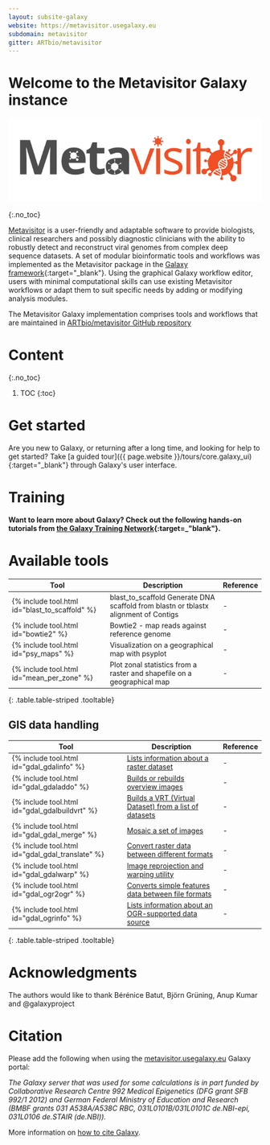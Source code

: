 ```yaml
---
layout: subsite-galaxy
website: https://metavisitor.usegalaxy.eu
subdomain: metavisitor
gitter: ARTbio/metavisitor
---
```


# Welcome to the Metavisitor Galaxy instance

<img src="/assets/media/Galaxy-metavisitor-logo.png" alt="Galaxy Metavisitor"/>

{:.no_toc}

[Metavisitor](http://journals.plos.org/plosone/article?id=10.1371/journal.pone.0168397) is
a user-friendly and adaptable software to provide biologists, clinical researchers
and possibly diagnostic clinicians with the ability to robustly detect and reconstruct viral
genomes from complex deep sequence datasets. A set of modular bioinformatic tools and workflows
was implemented as the Metavisitor package in the [Galaxy framework](https://galaxyproject.org){:target="_blank"}.
Using the graphical Galaxy workflow editor, users with minimal computational skills can use existing
Metavisitor workflows or adapt them to suit specific needs by adding or modifying analysis modules.

The Metavisitor Galaxy implementation comprises tools and workflows that are maintained in
[ARTbio/metavisitor GitHub repository](https://github.com/ARTbio/metavisitor/tree/metavisitor2/extra-files/metavisitor)

# Content
{:.no_toc}

1. TOC
{:toc}


# Get started

Are you new to Galaxy, or returning after a long time, and looking for help to get started? Take [a guided tour]({{ page.website }}/tours/core.galaxy_ui){:target="_blank"} through Galaxy's user interface.

# Training

**Want to learn more about Galaxy? Check out the following hands-on tutorials from [the Galaxy Training Network](https://galaxyproject.github.io/training-material/){:target=_"blank"}.**


# Available tools

Tool | Description | Reference
--- | --- | ---
{% include tool.html id="blast_to_scaffold" %} | blast_to_scaffold Generate DNA scaffold from blastn or tblastx alignment of Contigs  | -
{% include tool.html id="bowtie2" %} | Bowtie2 - map reads against reference genome | -
{% include tool.html id="psy_maps" %} | Visualization on a geographical map with psyplot | -
{% include tool.html id="mean_per_zone" %} | Plot zonal statistics from a raster and shapefile on a geographical map | -
{: .table.table-striped .tooltable}

## GIS data handling

Tool | Description | Reference
--- | --- | ---
{% include tool.html id="gdal_gdalinfo" %} | [Lists information about a raster dataset](https://gdal.org/programs/gdalinfo.html)  | -
{% include tool.html id="gdal_gdaladdo" %} | [Builds or rebuilds overview images](https://gdal.org/programs/gdaladdo.html)  | -
{% include tool.html id="gdal_gdalbuildvrt" %} | [Builds a VRT (Virtual Dataset) from a list of datasets](https://gdal.org/programs/gdalbuildvrt.html)  | -
{% include tool.html id="gdal_gdal_merge" %} | [Mosaic a set of images](https://gdal.org/programs/gdal_merge.html)  | -
{% include tool.html id="gdal_gdal_translate" %} | [Convert raster data between different formats](https://gdal.org/programs/gdal_translate.html)  | -
{% include tool.html id="gdal_gdalwarp" %} | [Image reprojection and warping utility](https://gdal.org/programs/gdalwarp.html)  | -
{% include tool.html id="gdal_ogr2ogr" %} |  [Converts simple features data between file formats](https://gdal.org/programs/ogr2ogr.html) | -
{% include tool.html id="gdal_ogrinfo" %} |  [Lists information about an OGR-supported data source](https://gdal.org/programs/ogrinfo.html) | -
{: .table.table-striped .tooltable}

# Acknowledgments

The authors would like to thank Bérénice Batut,  Björn Grüning, Anup Kumar and @galaxyproject

# Citation

Please add the following when using the [metavisitor.usegalaxy.eu](https://metavisitor.usegalaxy.eu) Galaxy portal:

*The Galaxy server that was used for some calculations is in part funded by Collaborative Research Centre 992 Medical Epigenetics (DFG grant SFB 992/1 2012) and
German Federal Ministry of Education and Research (BMBF grants 031 A538A/A538C RBC, 031L0101B/031L0101C de.NBI-epi, 031L0106 de.STAIR (de.NBI)).*

More information on [how to cite Galaxy](https://galaxyproject.org/citing-galaxy/).

